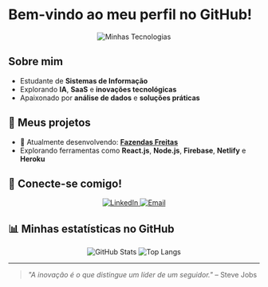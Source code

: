 # Bem-vindo ao meu perfil no GitHub!

<p align="center">
  <img src="https://skillicons.dev/icons?i=react,nodejs,firebase,js,html,css,github,netlify" alt="Minhas Tecnologias" />
</p>

## Sobre mim
- Estudante de **Sistemas de Informação**  
- Explorando **IA**, **SaaS** e **inovações tecnológicas**  
- Apaixonado por **análise de dados** e **soluções práticas**  

## 🚀 Meus projetos
- 🌱 Atualmente desenvolvendo: **[Fazendas Freitas](https://github.com/Freitassync/Fazendas-Freitas)**  
- Explorando ferramentas como **React.js**, **Node.js**, **Firebase**, **Netlify** e **Heroku**  

## 🌟 Conecte-se comigo!
<p align="center">
  <a href="https://www.linkedin.com/in/freitasbtw/" target="_blank">
    <img src="https://skillicons.dev/icons?i=linkedin" alt="LinkedIn" />
  </a>
  <a href="mailto:gabrielfreitas3010@outlook.com" target="_blank">
    <img src="https://skillicons.dev/icons?i=gmail" alt="Email" />
  </a>
</p>

## 📊 Minhas estatísticas no GitHub
<p align="center">
  <img src="https://github-readme-stats.vercel.app/api?username=Freitassync&show_icons=true&theme=dracula" alt="GitHub Stats" />
  <img src="https://github-readme-stats.vercel.app/api/top-langs/?username=Freitassync&layout=compact&theme=dracula" alt="Top Langs" />
</p>

---
> *"A inovação é o que distingue um líder de um seguidor."* – Steve Jobs
